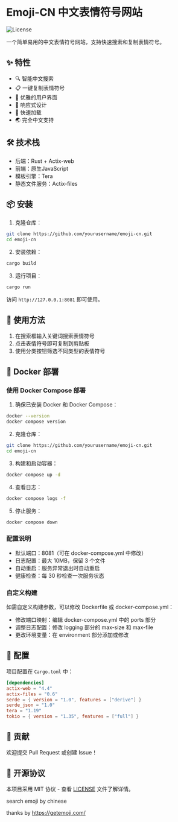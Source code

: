 # Emoji-CN 中文表情符号网站

![License](https://img.shields.io/badge/license-MIT-blue.svg)

一个简单易用的中文表情符号网站，支持快速搜索和复制表情符号。

## ✨ 特性

- 🔍 智能中文搜索
- 📋 一键复制表情符号
- 🎨 优雅的用户界面
- 📱 响应式设计
- 🚀 快速加载
- 🌏 完全中文支持

## 🛠️ 技术栈

- 后端：Rust + Actix-web
- 前端：原生JavaScript
- 模板引擎：Tera
- 静态文件服务：Actix-files

## 📦 安装

1. 克隆仓库：
```bash
git clone https://github.com/yourusername/emoji-cn.git
cd emoji-cn
```

2. 安装依赖：
```bash
cargo build
```

3. 运行项目：
```bash
cargo run
```

访问 `http://127.0.0.1:8081` 即可使用。

## 🎯 使用方法

1. 在搜索框输入关键词搜索表情符号
2. 点击表情符号即可复制到剪贴板
3. 使用分类按钮筛选不同类型的表情符号

## 🐳 Docker 部署

### 使用 Docker Compose 部署

1. 确保已安装 Docker 和 Docker Compose：
```bash
docker --version
docker compose version
```

2. 克隆仓库：
```bash
git clone https://github.com/yourusername/emoji-cn.git
cd emoji-cn
```

3. 构建和启动容器：
```bash
docker compose up -d
```

4. 查看日志：
```bash
docker compose logs -f
```

5. 停止服务：
```bash
docker compose down
```

### 配置说明

- 默认端口：8081（可在 docker-compose.yml 中修改）
- 日志配置：最大 10MB，保留 3 个文件
- 自动重启：服务异常退出时自动重启
- 健康检查：每 30 秒检查一次服务状态

### 自定义构建

如需自定义构建参数，可以修改 Dockerfile 或 docker-compose.yml：

- 修改端口映射：编辑 docker-compose.yml 中的 ports 部分
- 调整日志配置：修改 logging 部分的 max-size 和 max-file
- 更改环境变量：在 environment 部分添加或修改

## 🔧 配置

项目配置在 `Cargo.toml` 中：

```toml
[dependencies]
actix-web = "4.4"
actix-files = "0.6"
serde = { version = "1.0", features = ["derive"] }
serde_json = "1.0"
tera = "1.19"
tokio = { version = "1.35", features = ["full"] }
```

## 🤝 贡献

欢迎提交 Pull Request 或创建 Issue！

## 📝 开源协议

本项目采用 MIT 协议 - 查看 [LICENSE](LICENSE) 文件了解详情。

search emoji by chinese

thanks by https://getemoji.com/